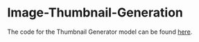# Image-Thumbnail-Generation

The code for the Thumbnail Generator model can be found [here](https://github.com/anu-shka-singh/Thumbnail-Generator).
